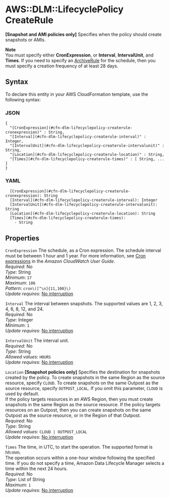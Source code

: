 # AWS::DLM::LifecyclePolicy CreateRule<a name="aws-properties-dlm-lifecyclepolicy-createrule"></a>

**\[Snapshot and AMI policies only\]** Specifies when the policy should create snapshots or AMIs\.

**Note**  
You must specify either **CronExpression**, or **Interval**, **IntervalUnit**, and **Times**\.
If you need to specify an [ArchiveRule](https://docs.aws.amazon.com/AWSCloudFormation/latest/UserGuide/aws-properties-dlm-lifecyclepolicy-schedule.html#cfn-dlm-lifecyclepolicy-schedule-archiverule) for the schedule, then you must specify a creation frequency of at least 28 days\.

## Syntax<a name="aws-properties-dlm-lifecyclepolicy-createrule-syntax"></a>

To declare this entity in your AWS CloudFormation template, use the following syntax:

### JSON<a name="aws-properties-dlm-lifecyclepolicy-createrule-syntax.json"></a>

```
{
  "[CronExpression](#cfn-dlm-lifecyclepolicy-createrule-cronexpression)" : String,
  "[Interval](#cfn-dlm-lifecyclepolicy-createrule-interval)" : Integer,
  "[IntervalUnit](#cfn-dlm-lifecyclepolicy-createrule-intervalunit)" : String,
  "[Location](#cfn-dlm-lifecyclepolicy-createrule-location)" : String,
  "[Times](#cfn-dlm-lifecyclepolicy-createrule-times)" : [ String, ... ]
}
```

### YAML<a name="aws-properties-dlm-lifecyclepolicy-createrule-syntax.yaml"></a>

```
  [CronExpression](#cfn-dlm-lifecyclepolicy-createrule-cronexpression): String
  [Interval](#cfn-dlm-lifecyclepolicy-createrule-interval): Integer
  [IntervalUnit](#cfn-dlm-lifecyclepolicy-createrule-intervalunit): String
  [Location](#cfn-dlm-lifecyclepolicy-createrule-location): String
  [Times](#cfn-dlm-lifecyclepolicy-createrule-times):
    - String
```

## Properties<a name="aws-properties-dlm-lifecyclepolicy-createrule-properties"></a>

`CronExpression` <a name="cfn-dlm-lifecyclepolicy-createrule-cronexpression"></a>
The schedule, as a Cron expression\. The schedule interval must be between 1 hour and 1 year\. For more information, see [Cron expressions](https://docs.aws.amazon.com/AmazonCloudWatch/latest/events/ScheduledEvents.html#CronExpressions) in the _Amazon CloudWatch User Guide_\.  
_Required_: No  
_Type_: String  
_Minimum_: `17`  
_Maximum_: `106`  
_Pattern_: `cron\([^\n]{11,100}\)`  
_Update requires_: [No interruption](https://docs.aws.amazon.com/AWSCloudFormation/latest/UserGuide/using-cfn-updating-stacks-update-behaviors.html#update-no-interrupt)

`Interval` <a name="cfn-dlm-lifecyclepolicy-createrule-interval"></a>
The interval between snapshots\. The supported values are 1, 2, 3, 4, 6, 8, 12, and 24\.  
_Required_: No  
_Type_: Integer  
_Minimum_: `1`  
_Update requires_: [No interruption](https://docs.aws.amazon.com/AWSCloudFormation/latest/UserGuide/using-cfn-updating-stacks-update-behaviors.html#update-no-interrupt)

`IntervalUnit` <a name="cfn-dlm-lifecyclepolicy-createrule-intervalunit"></a>
The interval unit\.  
_Required_: No  
_Type_: String  
_Allowed values_: `HOURS`  
_Update requires_: [No interruption](https://docs.aws.amazon.com/AWSCloudFormation/latest/UserGuide/using-cfn-updating-stacks-update-behaviors.html#update-no-interrupt)

`Location` <a name="cfn-dlm-lifecyclepolicy-createrule-location"></a>
**\[Snapshot policies only\]** Specifies the destination for snapshots created by the policy\. To create snapshots in the same Region as the source resource, specify `CLOUD`\. To create snapshots on the same Outpost as the source resource, specify `OUTPOST_LOCAL`\. If you omit this parameter, `CLOUD` is used by default\.  
If the policy targets resources in an AWS Region, then you must create snapshots in the same Region as the source resource\. If the policy targets resources on an Outpost, then you can create snapshots on the same Outpost as the source resource, or in the Region of that Outpost\.  
_Required_: No  
_Type_: String  
_Allowed values_: `CLOUD | OUTPOST_LOCAL`  
_Update requires_: [No interruption](https://docs.aws.amazon.com/AWSCloudFormation/latest/UserGuide/using-cfn-updating-stacks-update-behaviors.html#update-no-interrupt)

`Times` <a name="cfn-dlm-lifecyclepolicy-createrule-times"></a>
The time, in UTC, to start the operation\. The supported format is hh:mm\.  
The operation occurs within a one\-hour window following the specified time\. If you do not specify a time, Amazon Data Lifecycle Manager selects a time within the next 24 hours\.  
_Required_: No  
_Type_: List of String  
_Maximum_: `1`  
_Update requires_: [No interruption](https://docs.aws.amazon.com/AWSCloudFormation/latest/UserGuide/using-cfn-updating-stacks-update-behaviors.html#update-no-interrupt)
